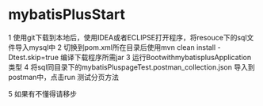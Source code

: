 # mybatisPlusStart
1 使用git下载到本地后，使用IDEA或者ECLIPSE打开程序，将resouce下的sql文件导入mysql中
2 切换到pom.xml所在目录后使用mvn clean install -Dtest.skip=true 编译下载程序所需jar
3 运行BootwithmybatisplusApplication 类型
4 将sql同目录下的mybatisPluspageTest.postman_collection.json 导入到postman中，点击run  测试分页方法

5 如果有不懂得请移步
